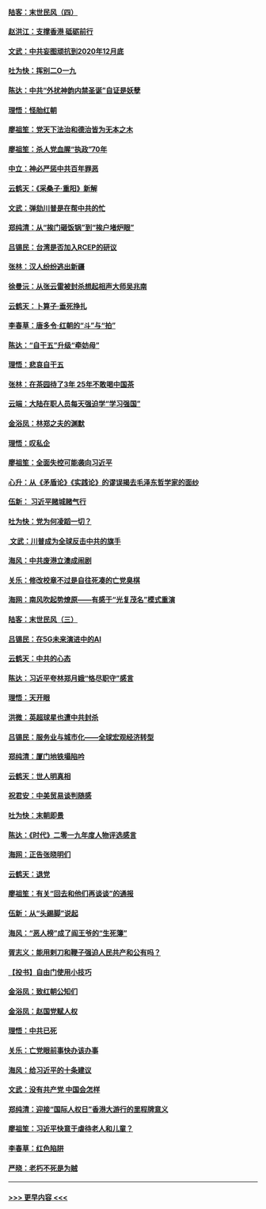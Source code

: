 #### [陆客：末世民风（四）](../pages/nsc993/n11749203.md?t=12280455) 
#### [赵洪江：支撑香港 砥砺前行](../pages/nsc993/n11748482.md?t=12280455) 
#### [文武：中共妄图顽抗到2020年12月底](../pages/nsc993/n11748446.md?t=12280455) 
#### [吐为快：挥别二O一九](../pages/nsc993/n11748411.md?t=12280455) 
#### [陈达：中共“外扰神韵内禁圣诞”自证是妖孽](../pages/nsc993/n11748226.md?t=12280455) 
#### [理悟：怪胎红朝](../pages/nsc993/n11748206.md?t=12280455) 
#### [廖祖笙：党天下法治和德治皆为无本之木](../pages/nsc993/n11748135.md?t=12280455) 
#### [廖祖笙：杀人党血腥“执政”70年](../pages/nsc993/n11745144.md?t=12280455) 
#### [中立：神必严惩中共百年罪恶](../pages/nsc993/n11744970.md?t=12280455) 
#### [云鹤天：《采桑子‧重阳》新解](../pages/nsc993/n11744948.md?t=12280455) 
#### [文武：弹劾川普是在帮中共的忙](../pages/nsc993/n11744758.md?t=12280455) 
#### [郑纯清：从“挨门砸饭锅”到“挨户堵炉眼”](../pages/nsc993/n11744745.md?t=12280455) 
#### [吕锡民：台湾是否加入RCEP的研议](../pages/nsc993/n11744701.md?t=12280455) 
#### [张林：汉人纷纷逃出新疆](../pages/nsc993/n11743530.md?t=12280455) 
#### [徐曼沅：从张云雷被封杀想起相声大师吴兆南](../pages/nsc993/n11741816.md?t=12280455) 
#### [云鹤天：卜算子‧垂死挣扎](../pages/nsc993/n11739956.md?t=12280455) 
#### [李春草：唐多令‧红朝的“斗”与“拍”](../pages/nsc993/n11739830.md?t=12280455) 
#### [陈达：“自干五”升级“牵妨母”](../pages/nsc993/n11739724.md?t=12280455) 
#### [理悟：悲哀自干五](../pages/nsc993/n11739547.md?t=12280455) 
#### [张林：在茶园待了3年 25年不敢喝中国茶](../pages/nsc993/n11739240.md?t=12280455) 
#### [云端：大陆在职人员每天强迫学“学习强国”](../pages/nsc993/n11738735.md?t=12280455) 
#### [金浴凤：林郑之夫的渊默](../pages/nsc993/n11737735.md?t=12280455) 
#### [理悟：叹私企](../pages/nsc993/n11737715.md?t=12280455) 
#### [廖祖笙：全面失控可能袭向习近平](../pages/nsc993/n11737704.md?t=12280455) 
#### [心升：从《矛盾论》《实践论》的谬误揭去毛泽东哲学家的面纱](../pages/nsc993/n11736962.md?t=12280455) 
#### [伍新： 习近平赌城赌气行](../pages/nsc993/n11736929.md?t=12280455) 
#### [吐为快：党为何凌蹈一切？](../pages/nsc993/n11736915.md?t=12280455) 
#### [ 文武：川普成为全球反击中共的旗手](../pages/nsc993/n11736882.md?t=12280455) 
#### [海风：中共废港立澳成闹剧](../pages/nsc993/n11735857.md?t=12280455) 
#### [关乐：修改校章不过是自往死凑的亡党臭棋](../pages/nsc993/n11735097.md?t=12280455) 
#### [海网：南风吹起势燎原——有感于“光复茂名”模式重演](../pages/nsc993/n11732308.md?t=12280455) 
#### [陆客：末世民风（三）](../pages/nsc993/n11732211.md?t=12280455) 
#### [吕锡民：在5G未来演进中的AI](../pages/nsc993/n11730010.md?t=12280455) 
#### [云鹤天：中共的心态](../pages/nsc993/n11729906.md?t=12280455) 
#### [陈达：习近平夸林郑月娥“恪尽职守”感言](../pages/nsc993/n11729881.md?t=12280455) 
#### [理悟：天开眼](../pages/nsc993/n11729699.md?t=12280455) 
#### [洪微：英超球星也遭中共封杀](../pages/nsc993/n11727243.md?t=12280455) 
#### [吕锡民：服务业与城市化——全球宏观经济转型](../pages/nsc993/n11725845.md?t=12280455) 
#### [郑纯清：厦门地铁塌陷吟](../pages/nsc993/n11725813.md?t=12280455) 
#### [云鹤天：世人明真相](../pages/nsc993/n11725621.md?t=12280455) 
#### [祝君安：中美贸易谈判随感](../pages/nsc993/n11725609.md?t=12280455) 
#### [吐为快：末朝即景](../pages/nsc993/n11723365.md?t=12280455) 
#### [陈达：《时代》二零一九年度人物评选感言](../pages/nsc993/n11723337.md?t=12280455) 
#### [海网：正告张晓明们](../pages/nsc993/n11723228.md?t=12280455) 
#### [云鹤天：退党](../pages/nsc993/n11723056.md?t=12280455) 
#### [廖祖笙：有关“回去和他们再谈谈”的通报](../pages/nsc993/n11722442.md?t=12280455) 
#### [伍新：从“头踢脚”说起](../pages/nsc993/n11722429.md?t=12280455) 
#### [海风：“恶人榜”成了阎王爷的“生死簿”](../pages/nsc993/n11722272.md?t=12280455) 
#### [胥志义：能用剌刀和鞭子强迫人民共产和公有吗？](../pages/nsc993/n11720569.md?t=12280455) 
#### [【投书】自由门使用小技巧](../pages/nsc993/n11720180.md?t=12280455) 
#### [金浴凤：致红朝公知们](../pages/nsc993/n11720563.md?t=12280455) 
#### [金浴凤：赵国党赋人权](../pages/nsc993/n11720533.md?t=12280455) 
#### [理悟：中共已死](../pages/nsc993/n11720233.md?t=12280455) 
#### [关乐：亡党眼前事快办该办事](../pages/nsc993/n11719160.md?t=12280455) 
#### [海风：给习近平的十条建议](../pages/nsc993/n11717616.md?t=12280455) 
#### [文武：没有共产党 中国会怎样](../pages/nsc993/n11717584.md?t=12280455) 
#### [郑纯清：迎接“国际人权日”香港大游行的里程牌意义](../pages/nsc993/n11717417.md?t=12280455) 
#### [廖祖笙：习近平快意于虐待老人和儿童？](../pages/nsc993/n11715313.md?t=12280455) 
#### [李春草：红色陷阱](../pages/nsc993/n11715029.md?t=12280455) 
#### [严晓：老朽不死是为贼](../pages/nsc993/n11712910.md?t=12280455) 

----
#### [ >>> 更早内容 <<< ](../indexes/nsc993-earlier.md)
